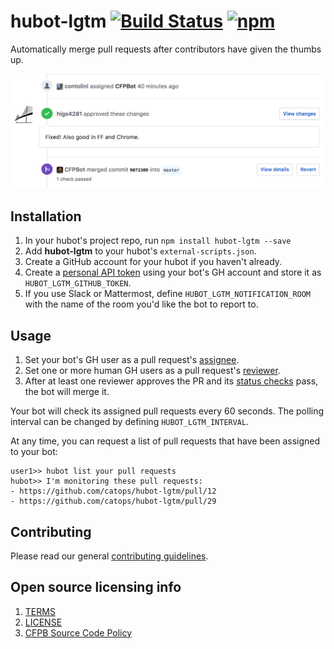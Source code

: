 # hubot-lgtm [![Build Status](https://img.shields.io/travis/catops/hubot-lgtm.svg?maxAge=2592000&style=flat-square)](https://travis-ci.org/catops/hubot-lgtm) [![npm](https://img.shields.io/npm/v/hubot-lgtm.svg?maxAge=2592000&style=flat-square)](https://www.npmjs.com/package/hubot-lgtm)

Automatically merge pull requests after contributors have given the thumbs up.

![hubot-lgtm screenshot](screenshot.png)

## Installation

1. In your hubot's project repo, run `npm install hubot-lgtm --save`
1. Add **hubot-lgtm** to your hubot's `external-scripts.json`.
1. Create a GitHub account for your hubot if you haven't already.
1. Create a [personal API token](https://github.com/blog/1509-personal-api-tokens) using your bot's GH account and store it as `HUBOT_LGTM_GITHUB_TOKEN`.
1. If you use Slack or Mattermost, define `HUBOT_LGTM_NOTIFICATION_ROOM` with the name of the room you'd like the bot to report to.

## Usage

1. Set your bot's GH user as a pull request's [assignee](https://help.github.com/articles/assigning-issues-and-pull-requests-to-other-github-users/).
1. Set one or more human GH users as a pull request's [reviewer](https://help.github.com/articles/about-pull-request-reviews/).
1. After at least one reviewer approves the PR and its [status checks](https://help.github.com/articles/enabling-required-status-checks/) pass, the bot will merge it.

Your bot will check its assigned pull requests every 60 seconds.
The polling interval can be changed by defining `HUBOT_LGTM_INTERVAL`.

At any time, you can request a list of pull requests that have been assigned to your bot:

```
user1>> hubot list your pull requests
hubot>> I'm monitoring these pull requests:
- https://github.com/catops/hubot-lgtm/pull/12
- https://github.com/catops/hubot-lgtm/pull/29
```

## Contributing

Please read our general [contributing guidelines](CONTRIBUTING.md).

## Open source licensing info
1. [TERMS](TERMS.md)
2. [LICENSE](LICENSE)
3. [CFPB Source Code Policy](https://github.com/cfpb/source-code-policy/)
